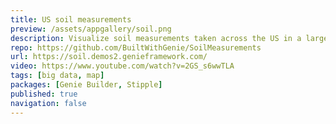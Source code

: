 ```yaml
---
title: US soil measurements
preview: /assets/appgallery/soil.png
description: Visualize soil measurements taken across the US in a large 2GB dataset.
repo: https://github.com/BuiltWithGenie/SoilMeasurements
url: https://soil.demos2.genieframework.com/
video: https://www.youtube.com/watch?v=2GS_s6wwTLA
tags: [big data, map]
packages: [Genie Builder, Stipple]
published: true
navigation: false
---
```


